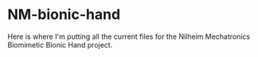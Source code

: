 # NM-bionic-hand

Here is where I'm putting all the current files for the Nilheim Mechatronics Biomimetic Bionic Hand project. 
